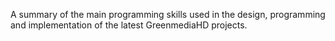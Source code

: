 A summary of the main programming skills used in the design, programming and implementation of the latest GreenmediaHD projects.
